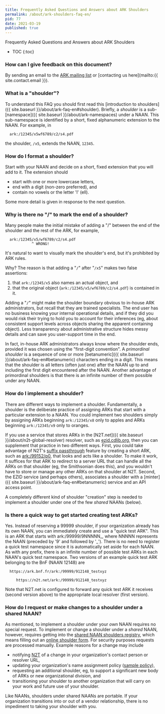 ```yaml
---
title: Frequently Asked Questions and Answers about ARK Shoulders
permalink: /about/ark-shoulders-faq-en/
pid: 77
date: 2021-03-19
published: true
---
```


Frequently Asked Questions and Answers about ARK Shoulders

<!--more-->

* TOC
{:toc}

### **How can I give feedback on this document?**

By sending an email to the [ARK mailing list](https://groups.google.com/forum/#!forum/arks-forum) or [contacting us here](mailto:{{ site.contact.email }}).

### **What is a "shoulder"?**

To understand this FAQ you should first read this [introduction to shoulders]({{ site.baseurl }}/about/ark-faq-en#shoulder). Briefly, a *shoulder* is a sub-[namespace]({{ site.baseurl }}/about/ark-namespaces) under a NAAN. This sub-namespace is identified by a short, fixed  alphanumeric extension to the NAAN. For example, in

      ark:/12345/x5wf6789/c2/s4.pdf

the shoulder, `/x5`, extends the NAAN, `12345`.

### **How do I format a shoulder?**

Start with your NAAN and decide on a short, fixed extension that you will add to it. The extension should

* start with one or more lowercase letters,
* end with a digit (non-zero preferred), and
* contain no vowels or the letter 'l' (ell).

Some more detail is given in response to the next question.

### **Why is there no "/" to mark the end of a shoulder?**

Many people make the initial mistake of adding a "/" between the end of the shoulder and the rest of the ARK, for example,

      ark:/12345/x5/wf6789/c2/s4.pdf
                ^ WRONG!

It's natural to want to visually mark the shoulder's end, but it's prohibited by ARK rules.

Why? The reason is that adding a "`/`" after "`/x5`" makes two false assertions:

1. that `ark:/12345/x5` also names an actual object, and
2. that the original object (`ark:/12345/x5/wf6789/c2/s4.pdf`) is contained in it.

Adding a "`/`" might make the shoulder boundary obvious to in-house ARK administrators, but recall that they are trained specialists. The end user has no business knowing your internal operational details, and if they did you would risk their trying to hold you to account for their inferences (eg, about consistent support levels across objects sharing the apparent containing object). Less transparency about administrative structure hides messy details and can save you user-support time in the end.

In fact, in-house ARK administrators always know where the shoulder ends, provided it was chosen using the "first-digit convention". A *primordinal shoulder* is a sequence of one or more [betanumeric]({{ site.baseurl }}/about/ark-faq-en#betanumeric) characters ending in a digit. This means that the shoulder is all letters (often just one) after the NAAN up to and including the first digit encountered after the NAAN. Another advantage of primordinal shoulders is that there is an infinite number of them possible under any NAAN.

### **How do I implement a shoulder?**

There are different ways to implement a shoulder. Fundamentally, a shoulder is the deliberate practice of assigning ARKs that start with a particular extension to a NAAN. You could implement two shoulders simply by assigning ARKs beginning `ark:/12345/x8` only to apples and ARKs beginning `ark:/12345/x9` only to oranges.

If you use a service that stores ARKs in the [N2T.net]({{ site.baseurl }}/about/n2t-global-resolver) resolver, such as [ezid.cdlib.org](https://ezid.cdlib.org/), then you can supplement that practice in two different ways. First, you could take advantage of N2T's [suffix passthrough](https://ezid.cdlib.org/learn/suffix_passthrough) feature by creating a short ARK, such as [ark:/99152/p0](https://n2t.net/ark:/99152/p0), that looks and acts like a shoulder. To make it work, it suffices for that ARK to redirect to a server URL that can handle all the ARKs on that shoulder (eg, the Smithsonian does this), and you wouldn't have to store or manage any other ARKs on that shoulder at N2T. Second, the EZID service (and perhaps others), associates a shoulder with a [minter]({{ site.baseurl }}/about/ark-faq-en#betanumeric) service and an API access point.

A completely different kind of shoulder "creation" step is needed to implement a shoulder under one of the few *shared* NAANs (below).

### **Is there a quick way to get started creating test ARKs?**

Yes. Instead of reserving a 99999 shoulder, if your organization already has its own NAAN, you can immediately create and use a "quick test ARK". This is an ARK that starts with ark:/99999/9NNNNN\_, where NNNNN represents the NAAN (preceded by '9' and followed by '\_'). There is no need to register a quick test namespace since it is automatically set aside for each NAAN. As with any prefix, there is an infinite number of possible test ARKs in each NAAN's quick test namespace. Two versions of an example quick test ARK belonging to the BnF (NAAN 12148\) are

      https://ark.bnf.fr/ark:/99999/912148_testxyz

         https://n2t.net/ark:/99999/912148_testxyz

Note that N2T.net is configured to forward any quick test ARK it receives (second version above) to the appropriate local resolver (first version).

### **How do I request or make changes to a shoulder under a shared NAAN?**

As mentioned, to implement a shoulder under your *own* NAAN requires no special request. To implement or change a shoulder under a *shared* NAAN, however, requires getting into the [shared NAAN shoulders registry](https://n2t.net/e/pub/shoulder_registry.txt), which means filling out an [online shoulder form](https://docs.google.com/forms/d/10J2VxsaeQG-IpkqZ6wpqAKqt8hYnMSf4bxdL8ktI-to). For security purposes requests are processed manually. Example reasons for a change may include

* notifying [N2T](https://n2t.net) of a change in your organization's contact person or resolver URL,
* updating your organization's name assignment policy ([sample policy](http://ark.bnf.fr/ark:/12148/bpt6k2102478.policy)),
* requesting an additional shoulder, eg, to support a significant new body of ARKs or new organizational division, and
* transitioning your shoulder to another organization that will carry on your work and future use of your shoulder.

Like NAANs, shoulders under shared NAANs are portable. If your organization transitions into or out of a vendor relationship, there is no impediment to taking your shoulder with you.

